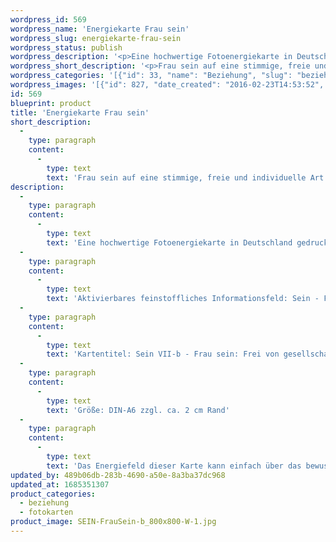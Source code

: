```yaml
---
wordpress_id: 569
wordpress_name: 'Energiekarte Frau sein'
wordpress_slug: energiekarte-frau-sein
wordpress_status: publish
wordpress_description: '<p>Eine hochwertige Fotoenergiekarte in Deutschland gedruckt und in Handarbeit laminiert.  Sie ist in Postkartengröße (DIN-A6) gut zu transportieren und kann auch auf den Körper aufgelegt werden.</p><p>Aktivierbares feinstoffliches Informationsfeld: Sein - Frau sein - Emanzipation - Stimmigkeit: Frei sein von dem, was unwahrhaftig in überkommener Weise in der Gesellschaft vorgelebt und teiweise gefordert wird. Entsprechende Programmierungen, die als Automatismen wirken auflösen und durch stimmige Alternativen ersetzen.</p><p>Kartentitel: Sein VII-b - Frau sein: Frei von gesellschaftlich programmierten Abhängigkeiten unwahrhaftiger Art. Reihe: Sein</p><p>Größe: DIN-A6 zzgl. ca. 2 cm Rand<br />Andere Formate sind individuell für Sie innerhalb weniger Tage herstellbar. Bitte kontaktieren Sie uns hierfür unter <a href="mailto:info@elvedenverlag.de">info@elvedenverlag.de</a>.</p><p><a href="https://my.feenbaum.de/anwendung-energiebilder-foto-laminiert/">Anwendungshinweise</a>      <a href="https://my.feenbaum.de/produktinformationen-fotokarten/">Produktinformationen</a></p><p>Das Energiefeld dieser Karte kann einfach über das bewusste Konzentrieren auf den für sich selbst erwünschten inneren Zustand aktiviert werden. Bitte beachten Sie, dass jeweils nur der Teil des Kartenenergiefeldes von Ihnen aktiviert werden kann, der für Sie jeweils stimmig ist. Fragen zur Energiefeldtechnik beantworten wir Ihnen gerne.</p>'
wordpress_short_description: '<p>Frau sein auf eine stimmige, freie und individuelle Art</p>'
wordpress_categories: '[{"id": 33, "name": "Beziehung", "slug": "beziehung"}, {"id": 23, "name": "Fotokarten", "slug": "fotokarten"}]'
wordpress_images: '[{"id": 827, "date_created": "2016-02-23T14:53:52", "date_created_gmt": "2016-02-23T12:53:52", "date_modified": "2016-02-23T14:53:52", "date_modified_gmt": "2016-02-23T12:53:52", "src": "https://my.feenbaum.de/wp-content/uploads/2016/02/SEIN-FrauSein-b_800x800-W-1.jpg", "name": "SEIN-FrauSein-b_800x800-W", "alt": ""}]'
id: 569
blueprint: product
title: 'Energiekarte Frau sein'
short_description:
  -
    type: paragraph
    content:
      -
        type: text
        text: 'Frau sein auf eine stimmige, freie und individuelle Art'
description:
  -
    type: paragraph
    content:
      -
        type: text
        text: 'Eine hochwertige Fotoenergiekarte in Deutschland gedruckt und in Handarbeit laminiert.  Sie ist in Postkartengröße (DIN-A6) gut zu transportieren und kann auch auf den Körper aufgelegt werden.'
  -
    type: paragraph
    content:
      -
        type: text
        text: 'Aktivierbares feinstoffliches Informationsfeld: Sein - Frau sein - Emanzipation - Stimmigkeit: Frei sein von dem, was unwahrhaftig in überkommener Weise in der Gesellschaft vorgelebt und teiweise gefordert wird. Entsprechende Programmierungen, die als Automatismen wirken auflösen und durch stimmige Alternativen ersetzen.'
  -
    type: paragraph
    content:
      -
        type: text
        text: 'Kartentitel: Sein VII-b - Frau sein: Frei von gesellschaftlich programmierten Abhängigkeiten unwahrhaftiger Art. Reihe: Sein'
  -
    type: paragraph
    content:
      -
        type: text
        text: 'Größe: DIN-A6 zzgl. ca. 2 cm Rand'
  -
    type: paragraph
    content:
      -
        type: text
        text: 'Das Energiefeld dieser Karte kann einfach über das bewusste Konzentrieren auf den für sich selbst erwünschten inneren Zustand aktiviert werden. Bitte beachten Sie, dass jeweils nur der Teil des Kartenenergiefeldes von Ihnen aktiviert werden kann, der für Sie jeweils stimmig ist. Fragen zur Energiefeldtechnik beantworten wir Ihnen gerne.'
updated_by: 489b06db-283b-4690-a50e-8a3ba37dc968
updated_at: 1685351307
product_categories:
  - beziehung
  - fotokarten
product_image: SEIN-FrauSein-b_800x800-W-1.jpg
---
```


